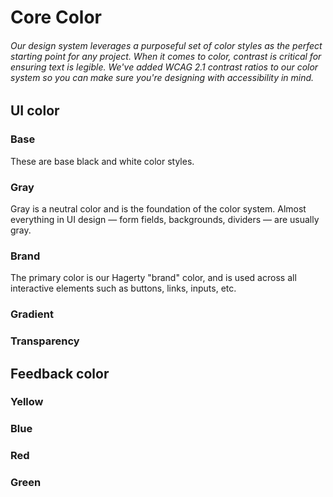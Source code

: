 <script setup>
  import {MSRDocColor}  from '../../index'
  import { colorBase, colorGray, colorGradient, colorTransparency, colorYellow, colorBlue, colorRed, colorGreen, colorBrand } from '../src/_color.js';

</script>

# Core Color

###### Our design system leverages a purposeful set of color styles as the perfect starting point for any project. When it comes to color, contrast is critical for ensuring text is legible. We've added WCAG 2.1 contrast ratios to our color system so you can make sure you're designing with accessibility in mind.

## UI color

### Base

These are base black and white color styles.

<MSRDocColor :data="colorBase" />

### Gray

Gray is a neutral color and is the foundation of the color system. Almost everything in UI design — form fields, backgrounds, dividers — are usually gray.

<MSRDocColor :data="colorGray" />

### Brand

The primary color is our Hagerty "brand" color, and is used across all interactive elements such as buttons, links, inputs, etc.

<MSRDocColor :data="colorBrand" />

### Gradient

<MSRDocColor :data="colorGradient"/>

### Transparency

<MSRDocColor :data="colorTransparency" checker />

## Feedback color

### Yellow

<MSRDocColor :data="colorYellow" />

### Blue

<MSRDocColor :data="colorBlue" />

### Red

<MSRDocColor :data="colorRed" />

### Green

<MSRDocColor :data="colorGreen" />

